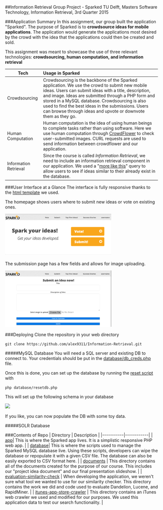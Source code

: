##Information Retrieval Group Project - Sparked
TU Delft, Masters Software Technology, Information Retrieval, 3rd Quarter 2015

###Application Summary
In this assignment, our group built the application "Sparked". The purpose of Sparked is to **crowdsource ideas for mobile applications**. The application would generate the applications most desired by the crowd with the idea that the applications could then be created and sold.

This assignment was meant to showcase the use of three relevant technologies: **crowdsourcing, human computation, and information retrieval**

| Tech   | Usage in Sparked  |
| ------ |:------------------| 
| Crowdsourcing |Crowdsourcing is the backbone of the Sparked application. We use the crowd to submit new mobile ideas. Users can submit ideas with a title, description, and image. Ideas are submitted through a PHP form and stored in a MySQL database. Crowdsourcing is also used to find the best ideas in the submissions. Users can browse through ideas and upvote or downvote them as they go. | 
| Human Computation   | Human computation is the idea of using human beings to complete tasks rather than using software. Here we use human computation through [CrowdFlower](http://www.crowdflower.com/) to check user-submitted images. CURL requests are used to send information between crowdflower and our application.  | 
| Information Retrieval | Since the course is called *Information Retrieval*, we need to include an information retrieval component in our application. We used a "[more like this](https://wiki.apache.org/solr/MoreLikeThis)" query to allow users to see if ideas similar to their already exist in the database.| 

###User Interface at a Glance
The interface is fully responsive thanks to the [html template](http://html5up.net/verti) we used. 

The homepage shows users where to submit new ideas or vote on existing ones.

<img src='documents/screenshots/homepage.png' width="350"/>

The submission page has a few fields and allows for image uploading.

<img src='documents/screenshots/submission.png' width="350"/>

###Deploying
Clone the repository in your web directory

```
git clone https://github.com/alex9311/Information-Retrieval.git
````
#####MySQL Database
You will need a SQL server and existing DB to connect to. Your credentials should be put in the [database/db_creds.php](database/db_creds.php) file.

Once this is done, you can set up the database by running the [reset script](database/resetdb.php) with

```
php database/resetdb.php
```
This will set up the following schema in your database

<img src='documents/sql_schema.png' width="300"/>

If you like, you can now populate the DB with some toy data. 

#####SOLR Database


###Contents of Repo
| Directory | Description |
|-----------|------------|
| [app](app)| This is where the Sparked app lives. It is a simplistic responsive PHP web app. |
| [database](database)| This is where the scripts used to manage the Sparked MySQL database live. Using these scripts, developers can wipe the database or repopulate it with a given CSV file. The database can also be easily exported to CSV format here. |
| [documents](documents) | This directory contains all of the documents created for the purpose of our course. This includes our "project idea document" and our final presentation slideshow. |
| [evaluation-similarity-check](evaluation-similarity-check) | When developing the application, we weren't sure what tool we wanted to use for our similarity checker. This directory contains the work we did and code used to evaluate Dandelion, Lucene, and RapidMiner. |
| [itunes-app-store-crawler](itunes-app-store-crawler) | This directory contains an iTunes web crawler we used and modified for our purposes. We used this application data to test our search functionality. |

